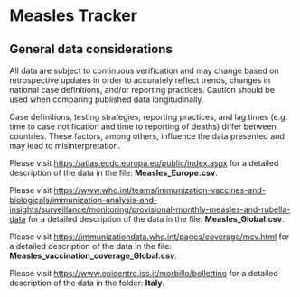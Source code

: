 # Measles Tracker

## General data considerations
All data are subject to continuous verification and may change based on retrospective updates in order to accurately reflect trends, changes in national case definitions, and/or reporting practices. Caution should be used when comparing published data longitudinally.

Case definitions, testing strategies, reporting practices, and lag times (e.g. time to case notification and time to reporting of deaths) differ between countries. These factors, among others, influence the data presented and may lead to misinterpretation.

Please visit https://atlas.ecdc.europa.eu/public/index.aspx for a detailed description of the data in the file: <b>Measles_Europe.csv</b>. 

Please visit https://www.who.int/teams/immunization-vaccines-and-biologicals/immunization-analysis-and-insights/surveillance/monitoring/provisional-monthly-measles-and-rubella-data for a detailed description of the data in the file: <b>Measles_Global.csv</b>. 

Please visit https://immunizationdata.who.int/pages/coverage/mcv.html for a detailed description of the data in the file: <b>Measles_vaccination_coverage_Global.csv</b>.  

Please visit https://www.epicentro.iss.it/morbillo/bollettino for a detailed description of the data in the folder: <b>Italy</b>. 
